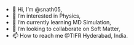- 👋 Hi, I’m @snath05,
- 👀 I’m interested in Physics,
- 🌱 I’m currently learning MD Simulation,
- 💞️ I’m looking to collaborate on Soft Matter,
- 📫 How to reach me @TIFR Hyderabad, India.

<!---
snath05/snath05 is a ✨ special ✨ repository because its `README.md` (this file) appears on your GitHub profile.
You can click the Preview link to take a look at your changes.
--->
